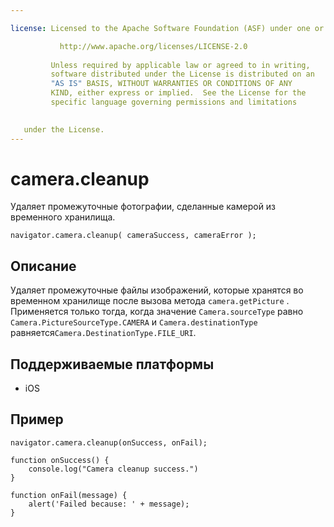```yaml
---

license: Licensed to the Apache Software Foundation (ASF) under one or more contributor license agreements. See the NOTICE file distributed with this work for additional information regarding copyright ownership. The ASF licenses this file to you under the Apache License, Version 2.0 (the "License"); you may not use this file except in compliance with the License. You may obtain a copy of the License at

           http://www.apache.org/licenses/LICENSE-2.0
    
         Unless required by applicable law or agreed to in writing,
         software distributed under the License is distributed on an
         "AS IS" BASIS, WITHOUT WARRANTIES OR CONDITIONS OF ANY
         KIND, either express or implied.  See the License for the
         specific language governing permissions and limitations
    

   under the License.
---
```


# camera.cleanup

Удаляет промежуточные фотографии, сделанные камерой из временного хранилища.

    navigator.camera.cleanup( cameraSuccess, cameraError );
    

## Описание

Удаляет промежуточные файлы изображений, которые хранятся во временном хранилище после вызова метода `camera.getPicture` . Применяется только тогда, когда значение `Camera.sourceType` равно `Camera.PictureSourceType.CAMERA` и `Camera.destinationType` равняется`Camera.DestinationType.FILE_URI`.

## Поддерживаемые платформы

*   iOS

## Пример

    navigator.camera.cleanup(onSuccess, onFail);
    
    function onSuccess() {
        console.log("Camera cleanup success.")
    }
    
    function onFail(message) {
        alert('Failed because: ' + message);
    }